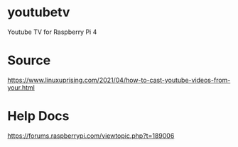 # youtubetv
Youtube TV for Raspberry Pi 4
# Source
https://www.linuxuprising.com/2021/04/how-to-cast-youtube-videos-from-your.html
# Help Docs
https://forums.raspberrypi.com/viewtopic.php?t=189006
